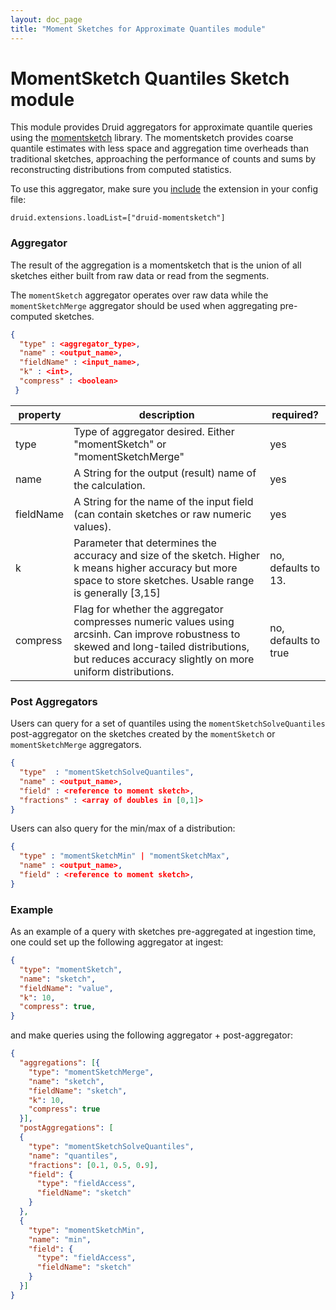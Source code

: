 ```yaml
---
layout: doc_page
title: "Moment Sketches for Approximate Quantiles module"
---
```


<!--
  ~ Licensed to the Apache Software Foundation (ASF) under one
  ~ or more contributor license agreements.  See the NOTICE file
  ~ distributed with this work for additional information
  ~ regarding copyright ownership.  The ASF licenses this file
  ~ to you under the Apache License, Version 2.0 (the
  ~ "License"); you may not use this file except in compliance
  ~ with the License.  You may obtain a copy of the License at
  ~
  ~   http://www.apache.org/licenses/LICENSE-2.0
  ~
  ~ Unless required by applicable law or agreed to in writing,
  ~ software distributed under the License is distributed on an
  ~ "AS IS" BASIS, WITHOUT WARRANTIES OR CONDITIONS OF ANY
  ~ KIND, either express or implied.  See the License for the
  ~ specific language governing permissions and limitations
  ~ under the License.
  -->

# MomentSketch Quantiles Sketch module

This module provides Druid aggregators for approximate quantile queries using the [momentsketch](https://github.com/stanford-futuredata/momentsketch) library. 
The momentsketch provides coarse quantile estimates with less space and aggregation time overheads than traditional sketches, approaching the performance of counts and sums by reconstructing distributions from computed statistics.

To use this aggregator, make sure you [include](../../operations/including-extensions.html) the extension in your config file:

```
druid.extensions.loadList=["druid-momentsketch"]
```

### Aggregator

The result of the aggregation is a momentsketch that is the union of all sketches either built from raw data or read from the segments.

The `momentSketch` aggregator operates over raw data while the `momentSketchMerge` aggregator should be used when aggregating pre-computed sketches.
```json
{
  "type" : <aggregator_type>,
  "name" : <output_name>,
  "fieldName" : <input_name>,
  "k" : <int>,
  "compress" : <boolean>
 }
```

|property|description|required?|
|--------|-----------|---------|
|type|Type of aggregator desired. Either "momentSketch" or "momentSketchMerge" |yes|
|name|A String for the output (result) name of the calculation.|yes|
|fieldName|A String for the name of the input field (can contain sketches or raw numeric values).|yes|
|k|Parameter that determines the accuracy and size of the sketch. Higher k means higher accuracy but more space to store sketches. Usable range is generally [3,15] |no, defaults to 13.|
|compress|Flag for whether the aggregator compresses numeric values using arcsinh. Can improve robustness to skewed and long-tailed distributions, but reduces accuracy slightly on more uniform distributions.| no, defaults to true

### Post Aggregators

Users can query for a set of quantiles using the `momentSketchSolveQuantiles` post-aggregator on the sketches created by the `momentSketch` or `momentSketchMerge` aggregators.
```json
{
  "type"  : "momentSketchSolveQuantiles",
  "name" : <output_name>,
  "field" : <reference to moment sketch>,
  "fractions" : <array of doubles in [0,1]>
}
```

Users can also query for the min/max of a distribution:
```json
{
  "type" : "momentSketchMin" | "momentSketchMax",
  "name" : <output_name>,
  "field" : <reference to moment sketch>,
}
```

### Example
As an example of a query with sketches pre-aggregated at ingestion time, one could set up the following aggregator at ingest:
```json
{
  "type": "momentSketch", 
  "name": "sketch", 
  "fieldName": "value", 
  "k": 10, 
  "compress": true,
}
```
and make queries using the following aggregator + post-aggregator:
```json
{
  "aggregations": [{
    "type": "momentSketchMerge",
    "name": "sketch",
    "fieldName": "sketch",
    "k": 10,
    "compress": true
  }],
  "postAggregations": [
  {
    "type": "momentSketchSolveQuantiles",
    "name": "quantiles",
    "fractions": [0.1, 0.5, 0.9],
    "field": {
      "type": "fieldAccess",
      "fieldName": "sketch"
    }
  },
  {
    "type": "momentSketchMin",
    "name": "min",
    "field": {
      "type": "fieldAccess",
      "fieldName": "sketch"
    }
  }]
}
```
